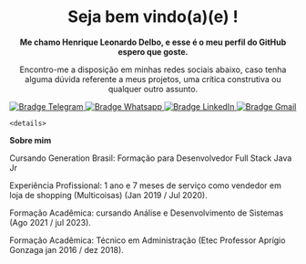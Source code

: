 <h1 align="center">
    Seja bem vindo(a)(e) ! 
</h1>
<p align="center">
    <b>Me chamo Henrique Leonardo Delbo, e esse é o meu perfil do GitHub espero que goste.</b>
</p>
<p align="center">
    Encontro-me a disposição em minhas redes sociais abaixo, caso tenha alguma dúvida referente a meus projetos, uma crítica construtiva ou qualquer outro assunto.
</p>
<p align="center">
    <a href="https://t.me/Henrique_Delbo" target="_blank">
        <img src="https://img.shields.io/badge/-Telegram-2CA5E0?logo=telegram&style=for-the-badge&logoColor=white" alt="Bradge Telegram" />
    </a>
    <a href="https://api.whatsapp.com/send?phone=5511985910230" target="_blank">
        <img src="https://img.shields.io/badge/WHATSAPP-25D366?&style=for-the-badge&logo=whatsapp&logoColor=white" alt="Bradge Whatsapp" />
    </a>
    <a href="www.linkedin.com/in/henrique-leonardo-9460b521b" target="_blank">
        <img src="https://img.shields.io/badge/-LinkedIn-0077B5?logo=linkedin&style=for-the-badge&logoColor=white" alt="Bradge LinkedIn" />
    </a>
    <a href="mailto:henriquedelbo@gmail.com" target="_blank">
        <img src="https://img.shields.io/badge/-Gmail-D14836?logo=gmail&style=for-the-badge&logoColor=white" alt="Bradge Gmail" />
    </a>
    
    
    <details>
<summary><b>Sobre mim</b></summary>
<p>Cursando Generation Brasil: Formação para Desenvolvedor Full Stack Java Jr</p>
<p>Experiência Profissional: 1 ano e 7 meses de serviço como vendedor em loja de shopping (Multicoisas) (Jan 2019 / Jul 2020).</p>
<p>Formação Acadêmica: cursando Análise e Desenvolvimento de Sistemas (Ago 2021 / jul 2023).</p>
<p>Formação Acadêmica: Técnico em Administração (Etec Professor Aprígio Gonzaga  jan 2016 / dez 2018).  </p>    
    
